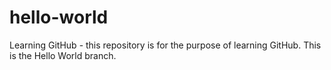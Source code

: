 # hello-world
Learning GitHub - this repository is for the purpose of learning GitHub.  This is the Hello World branch.
